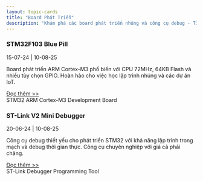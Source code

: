 ```yaml
---
layout: topic-cards
title: "Board Phát Triển"
description: "Khám phá các board phát triển nhúng và công cụ debug - Tìm phần cứng phù hợp cho dự án của bạn"
---
```


<div class="topic-cards-container">
  <div class="topic-card" onclick="window.location.href='/boards/stm32f103/'">
    <div class="topic-image" style="background-image: url('/boards/assets/stm32f103.png')"></div>
    <div class="topic-content">
      <h3 class="topic-title">STM32F103 Blue Pill</h3>
      <div class="topic-dates">15-07-24 | 10-08-25</div>
      <p class="topic-description">Board phát triển ARM Cortex-M3 phổ biến với CPU 72MHz, 64KB Flash và nhiều tùy chọn GPIO. Hoàn hảo cho việc học lập trình nhúng và các dự án IoT.</p>
      <a href="/boards/stm32f103/" class="topic-read-more" onclick="event.stopPropagation();">Đọc thêm >></a>
      <div class="topic-tags">
        <span class="topic-tag">STM32</span>
        <span class="topic-tag">ARM Cortex-M3</span>
        <span class="topic-tag">Development Board</span>
      </div>
    </div>
  </div>

  <div class="topic-card" onclick="window.location.href='/boards/stlink-v2/'">
    <div class="topic-image" style="background-image: url('/boards/assets/stlink_mini_debugger.png')"></div>
    <div class="topic-content">
      <h3 class="topic-title">ST-Link V2 Mini Debugger</h3>
      <div class="topic-dates">20-06-24 | 10-08-25</div>
      <p class="topic-description">Công cụ debug thiết yếu cho phát triển STM32 với khả năng lập trình trong mạch và debug thời gian thực. Công cụ chuyên nghiệp với giá cả phải chăng.</p>
      <a href="/boards/stlink-v2/" class="topic-read-more" onclick="event.stopPropagation();">Đọc thêm >></a>
      <div class="topic-tags">
        <span class="topic-tag">ST-Link</span>
        <span class="topic-tag">Debugger</span>
        <span class="topic-tag">Programming Tool</span>
      </div>
    </div>
  </div>
</div>
